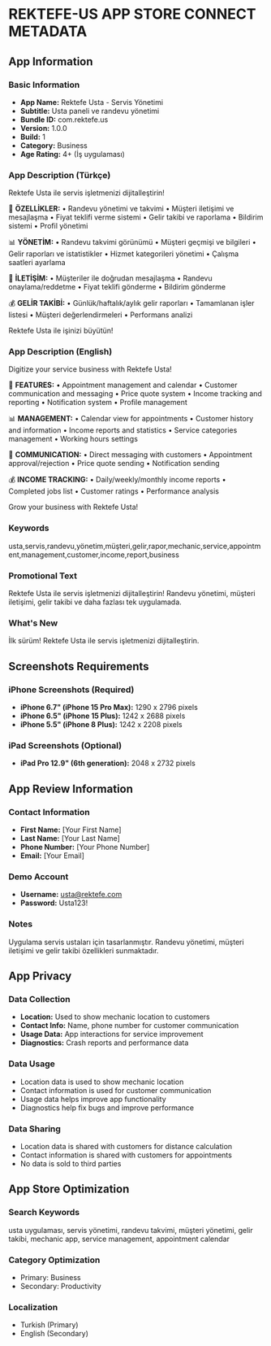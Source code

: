 # REKTEFE-US APP STORE CONNECT METADATA

## App Information

### Basic Information
- **App Name:** Rektefe Usta - Servis Yönetimi
- **Subtitle:** Usta paneli ve randevu yönetimi
- **Bundle ID:** com.rektefe.us
- **Version:** 1.0.0
- **Build:** 1
- **Category:** Business
- **Age Rating:** 4+ (İş uygulaması)

### App Description (Türkçe)

Rektefe Usta ile servis işletmenizi dijitalleştirin!

🔧 **ÖZELLİKLER:**
• Randevu yönetimi ve takvimi
• Müşteri iletişimi ve mesajlaşma
• Fiyat teklifi verme sistemi
• Gelir takibi ve raporlama
• Bildirim sistemi
• Profil yönetimi

📊 **YÖNETİM:**
• Randevu takvimi görünümü
• Müşteri geçmişi ve bilgileri
• Gelir raporları ve istatistikler
• Hizmet kategorileri yönetimi
• Çalışma saatleri ayarlama

💬 **İLETİŞİM:**
• Müşteriler ile doğrudan mesajlaşma
• Randevu onaylama/reddetme
• Fiyat teklifi gönderme
• Bildirim gönderme

💰 **GELİR TAKİBİ:**
• Günlük/haftalık/aylık gelir raporları
• Tamamlanan işler listesi
• Müşteri değerlendirmeleri
• Performans analizi

Rektefe Usta ile işinizi büyütün!

### App Description (English)

Digitize your service business with Rektefe Usta!

🔧 **FEATURES:**
• Appointment management and calendar
• Customer communication and messaging
• Price quote system
• Income tracking and reporting
• Notification system
• Profile management

📊 **MANAGEMENT:**
• Calendar view for appointments
• Customer history and information
• Income reports and statistics
• Service categories management
• Working hours settings

💬 **COMMUNICATION:**
• Direct messaging with customers
• Appointment approval/rejection
• Price quote sending
• Notification sending

💰 **INCOME TRACKING:**
• Daily/weekly/monthly income reports
• Completed jobs list
• Customer ratings
• Performance analysis

Grow your business with Rektefe Usta!

### Keywords
usta,servis,randevu,yönetim,müşteri,gelir,rapor,mechanic,service,appointment,management,customer,income,report,business

### Promotional Text
Rektefe Usta ile servis işletmenizi dijitalleştirin! Randevu yönetimi, müşteri iletişimi, gelir takibi ve daha fazlası tek uygulamada.

### What's New
İlk sürüm! Rektefe Usta ile servis işletmenizi dijitalleştirin.

## Screenshots Requirements

### iPhone Screenshots (Required)
- **iPhone 6.7" (iPhone 15 Pro Max):** 1290 x 2796 pixels
- **iPhone 6.5" (iPhone 15 Plus):** 1242 x 2688 pixels  
- **iPhone 5.5" (iPhone 8 Plus):** 1242 x 2208 pixels

### iPad Screenshots (Optional)
- **iPad Pro 12.9" (6th generation):** 2048 x 2732 pixels

## App Review Information

### Contact Information
- **First Name:** [Your First Name]
- **Last Name:** [Your Last Name]
- **Phone Number:** [Your Phone Number]
- **Email:** [Your Email]

### Demo Account
- **Username:** usta@rektefe.com
- **Password:** Usta123!

### Notes
Uygulama servis ustaları için tasarlanmıştır. Randevu yönetimi, müşteri iletişimi ve gelir takibi özellikleri sunmaktadır.

## App Privacy

### Data Collection
- **Location:** Used to show mechanic location to customers
- **Contact Info:** Name, phone number for customer communication
- **Usage Data:** App interactions for service improvement
- **Diagnostics:** Crash reports and performance data

### Data Usage
- Location data is used to show mechanic location
- Contact information is used for customer communication
- Usage data helps improve app functionality
- Diagnostics help fix bugs and improve performance

### Data Sharing
- Location data is shared with customers for distance calculation
- Contact information is shared with customers for appointments
- No data is sold to third parties

## App Store Optimization

### Search Keywords
usta uygulaması, servis yönetimi, randevu takvimi, müşteri yönetimi, gelir takibi, mechanic app, service management, appointment calendar

### Category Optimization
- Primary: Business
- Secondary: Productivity

### Localization
- Turkish (Primary)
- English (Secondary)

